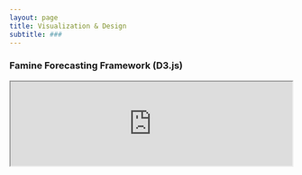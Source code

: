 ```yaml
---
layout: page
title: Visualization & Design
subtitle: ###
---
```

 
### Famine Forecasting Framework (D3.js)

<iframe src="http://bl.ocks.org/aish-venkat/raw/f0d85e296cecc5a9ba97288a06b6f797/" width="500"></iframe>
